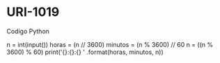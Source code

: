 # URI-1019
Codigo Python

n = int(input())
horas = (n // 3600)
minutos = (n % 3600) // 60
n = ((n % 3600) % 60)
print('{}:{}:{} ' .format(horas, minutos, n))
